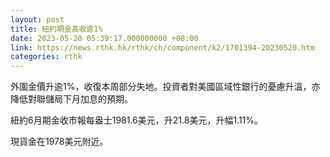 ```yaml
---
layout: post
title: 紐約期金高收逾1%
date: 2023-05-20 05:39:17.000000000 +08:00
link: https://news.rthk.hk/rthk/ch/component/k2/1701394-20230520.htm
categories: rthk
---
```


外圍金價升逾1%，收復本周部分失地。投資者對美國區域性銀行的憂慮升溫，亦降低對聯儲局下月加息的預期。

紐約6月期金收市報每盎士1981.6美元，升21.8美元，升幅1.11%。

現貨金在1978美元附近。

